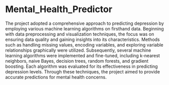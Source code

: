 # Mental_Health_Predictor
The project adopted a comprehensive approach to predicting depression by employing various machine learning algorithms on firsthand data. Beginning with data preprocessing and visualization techniques, the focus was on ensuring data quality and gaining insights into its characteristics. Methods such as handling missing values, encoding variables, and exploring variable relationships graphically were utilized. Subsequently, several machine learning algorithms were implemented and fine-tuned, including k-nearest neighbors, naive Bayes, decision trees, random forests, and gradient boosting. Each algorithm was evaluated for its effectiveness in predicting depression levels. Through these techniques, the project aimed to provide accurate predictions for mental health concerns.
